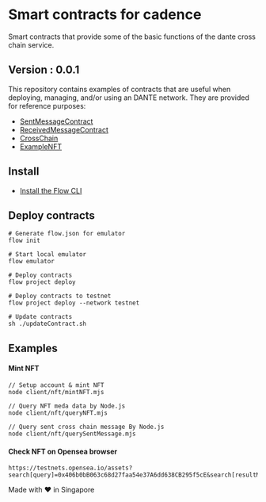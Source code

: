 # Smart contracts for cadence
Smart contracts that provide some of the basic functions of the dante cross chain service.

## Version : 0.0.1

This repository contains examples of contracts that are useful when deploying, managing, and/or using an DANTE network. They are provided for reference purposes:

   * [SentMessageContract](./contracts/SentMessageContract.cdc)
   * [ReceivedMessageContract](./contracts/ReceivedMessageContract.cdc)
   * [CrossChain](./contracts/CrossChain.cdc)
   * [ExampleNFT](./examples/ExampleNFT.cdc)


## Install
* [Install the Flow CLI](https://docs.onflow.org/flow-cli/install/)


## Deploy contracts
```
# Generate flow.json for emulator
flow init

# Start local emulator
flow emulator

# Deploy contracts
flow project deploy

# Deploy contracts to testnet
flow project deploy --network testnet

# Update contracts
sh ./updateContract.sh
```

## Examples

#### Mint NFT
```
// Setup account & mint NFT 
node client/nft/mintNFT.mjs

// Query NFT meda data by Node.js
node client/nft/queryNFT.mjs

// Query sent cross chain message By Node.js
node client/nft/querySentMessage.mjs
```

#### Check NFT on Opensea browser
```
https://testnets.opensea.io/assets?search[query]=0x406b0bB063c68d27faa54e37A6dd638CB295f5cE&search[resultModel]=ASSETS
```

Made with ❤️ in Singapore

